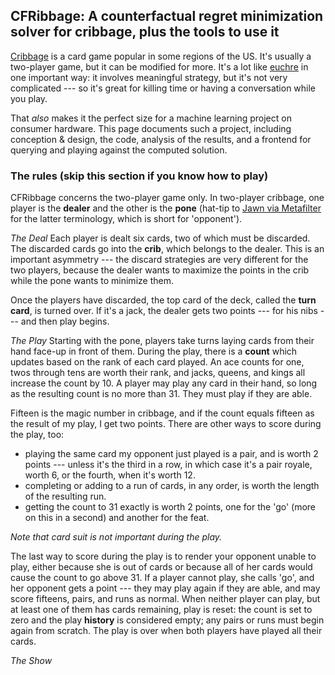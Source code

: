 ## CFRibbage: A counterfactual regret minimization solver for cribbage, plus the tools to use it
[Cribbage](https://en.wikipedia.org/wiki/Cribbage) is a card game popular in some regions of the US. It's usually a two-player game, but it can be modified for more. It's a lot like [euchre](https://en.wikipedia.org/wiki/Euchre) in one important way: it involves meaningful strategy, but it's not very complicated --- so it's great for killing time or having a conversation while you play.

That *also* makes it the perfect size for a machine learning project on consumer hardware. This page documents such a project, including conception & design, the code, analysis of the results, and a frontend for querying and playing against the computed solution.

### The rules (skip this section if you know how to play)
CFRibbage concerns the two-player game only. In two-player cribbage, one player is the **dealer** and the other is the **pone** (hat-tip to [Jawn via Metafilter](https://ask.metafilter.com/359767/what-to-call-the-player-who-isnt-the-dealer#5133796) for the latter terminology, which is short for 'opponent'). 

*The Deal*
Each player is dealt six cards, two of which must be discarded. The discarded cards go into the **crib**, which belongs to the dealer. This is an important asymmetry --- the discard strategies are very different for the two players, because the dealer wants to maximize the points in the crib while the pone wants to minimize them.

Once the players have discarded, the top card of the deck, called the **turn card**, is turned over. If it's a jack, the dealer gets two points --- for his nibs --- and then play begins.

*The Play*
Starting with the pone, players take turns laying cards from their hand face-up in front of them. During the play, there is a **count** which updates based on the rank of each card played. An ace counts for one, twos through tens are worth their rank, and jacks, queens, and kings all increase the count by 10. A player may play any card in their hand, so long as the resulting count is no more than 31. They must play if they are able.

Fifteen is the magic number in cribbage, and if the count equals fifteen as the result of my play, I get two points. There are other ways to score during the play, too: 
 - playing the same card my opponent just played is a pair, and is worth 2 points --- unless it's the third in a row, in which case it's a pair royale, worth 6, or the fourth, when it's worth 12.
 - completing or adding to a run of cards, in any order, is worth the length of the resulting run.
 - getting the count to 31 exactly is worth 2 points, one for the 'go' (more on this in a second) and another for the feat.

*Note that card suit is not important during the play.*

The last way to score during the play is to render your opponent unable to play, either because she is out of cards or because all of her cards would cause the count to go above 31. If a player cannot play, she calls 'go', and her opponent gets a point --- they may play again if they are able, and may score fifteens, pairs, and runs as normal. When neither player can play, but at least one of them has cards remaining, play is reset: the count is set to zero and the play **history** is considered empty; any pairs or runs must begin again from scratch. The play is over when both players have played all their cards.

*The Show*
